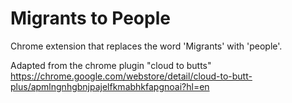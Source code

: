 Migrants to People
=============

Chrome extension that replaces the word 'Migrants' with 'people'.

Adapted from the chrome plugin "cloud to butts"
https://chrome.google.com/webstore/detail/cloud-to-butt-plus/apmlngnhgbnjpajelfkmabhkfapgnoai?hl=en
